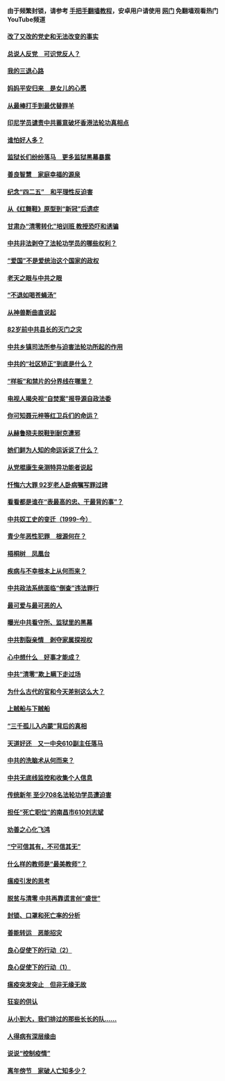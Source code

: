 #### 由于频繁封锁，请参考 [手把手翻墙教程](https://github.com/gfw-breaker/guides/wiki/)，安卓用户请使用 [网门](https://github.com/gfw-breaker/nogfw/blob/master/dl.md?t=05031700) 免翻墙观看热门YouTube频道 

#### [改了又改的党史和无法改变的事实](../pages/19/424037.md?t=05031700) 

#### [总说人反党　可识党反人？](../pages/19/423820.md?t=05031700) 

#### [我的三退心路](../pages/19/423876.md?t=05031700) 

#### [妈妈平安归来　是女儿的心愿](../pages/19/423947.md?t=05031700) 

#### [从最棒打手到最优替罪羊](../pages/19/423819.md?t=05031700) 

#### [印尼学员谴责中共蓄意破坏香港法轮功真相点](../pages/19/423902.md?t=05031700) 

#### [谁怕好人多？](../pages/19/423774.md?t=05031700) 

#### [监狱长们纷纷落马　更多监狱黑幕暴露](../pages/19/423787.md?t=05031700) 

#### [善良智慧　家庭幸福的源泉](../pages/19/423632.md?t=05031700) 

#### [纪念“四二五”　和平理性反迫害](../pages/19/423660.md?t=05031700) 

#### [从《红舞鞋》原型到“新冠”后遗症](../pages/19/423509.md?t=05031700) 

#### [甘肃办“清零转化”培训班 教授恐吓和诱骗](../pages/19/423498.md?t=05031700) 

#### [中共非法剥夺了法轮功学员的哪些权利？](../pages/19/423392.md?t=05031700) 

#### [“爱国”不是爱统治这个国家的政权](../pages/19/423029.md?t=05031700) 

#### [老天之眼与中共之眼](../pages/19/423378.md?t=05031700) 

#### [“不退如喝苍蝇汤”](../pages/19/423287.md?t=05031700) 

#### [从神兽断曲直说起](../pages/19/423201.md?t=05031700) 

#### [82岁前中共县长的灭门之灾](../pages/19/423055.md?t=05031700) 

#### [中共乡镇司法所参与迫害法轮功所起的作用](../pages/19/423064.md?t=05031700) 

#### [中共的“社区矫正”到底是什么？](../pages/19/422870.md?t=05031700) 

#### [“样板”和禁片的分界线在哪里？](../pages/19/422704.md?t=05031700) 

#### [电视人揭央视“自焚案”报导源自政法委](../pages/19/422770.md?t=05031700) 

#### [你可知聂元梓等红卫兵们的命运？](../pages/19/422848.md?t=05031700) 

#### [从赫鲁晓夫脱鞋到耐克遭邪](../pages/19/422826.md?t=05031700) 

#### [她们鲜为人知的命运诉说了什么？](../pages/19/422754.md?t=05031700) 

#### [从党棍康生亲测特异功能者说起](../pages/19/422657.md?t=05031700) 

#### [忏悔六大罪 92岁老人卧病嘱写罪过碑](../pages/19/422750.md?t=05031700) 

#### [看看都是谁在“表最高的忠、干最背的事”？](../pages/19/422703.md?t=05031700) 

#### [中共奴工史的变迁（1999-今）](../pages/19/422656.md?t=05031700) 

#### [青少年恶性犯罪　根源何在？](../pages/19/422449.md?t=05031700) 

#### [梧桐树　凤凰台](../pages/19/422442.md?t=05031700) 

#### [疾病与不幸根本上从何而来？](../pages/19/422438.md?t=05031700) 

#### [中共政法系统面临“倒查”违法罪行](../pages/19/422497.md?t=05031700) 

#### [最可爱与最可恶的人](../pages/19/422448.md?t=05031700) 

#### [曝光中共看守所、监狱里的黑幕](../pages/19/422390.md?t=05031700) 

#### [中共割裂亲情　剥夺家属探视权](../pages/19/422364.md?t=05031700) 

#### [心中想什么　好事才能成？](../pages/19/422318.md?t=05031700) 

#### [中共“清零”欺上瞒下走过场](../pages/19/422306.md?t=05031700) 

#### [为什么古代的官和今天差别这么大？](../pages/19/422228.md?t=05031700) 

#### [上贼船与下贼船](../pages/19/422276.md?t=05031700) 

#### [“三千孤儿入内蒙”背后的真相](../pages/19/422229.md?t=05031700) 

#### [天道好还　又一中央610副主任落马](../pages/19/422155.md?t=05031700) 

#### [中共的洗脑术从何而来？](../pages/19/422154.md?t=05031700) 

#### [中共无底线监控和收集个人信息](../pages/19/422039.md?t=05031700) 

#### [传统新年 至少708名法轮功学员遭迫害](../pages/19/421946.md?t=05031700) 

#### [担任“死亡职位”的南昌市610刘志斌](../pages/19/421957.md?t=05031700) 

#### [劝善之心化飞鸿](../pages/19/421164.md?t=05031700) 

#### [“宁可信其有，不可信其无”](../pages/19/421691.md?t=05031700) 

#### [什么样的教师是“最美教师”？](../pages/19/421755.md?t=05031700) 

#### [瘟疫引发的思考](../pages/19/421594.md?t=05031700) 

#### [脱贫与清零 中共再靠谎言创“盛世”](../pages/19/421590.md?t=05031700) 

#### [封锁、口罩和死亡率的分析](../pages/19/421495.md?t=05031700) 

#### [善能转运　恶能招灾](../pages/19/421334.md?t=05031700) 

#### [良心促使下的行动（2）](../pages/19/421361.md?t=05031700) 

#### [良心促使下的行动（1）](../pages/19/421302.md?t=05031700) 

#### [瘟疫突发突止　但非无缘无故](../pages/19/421281.md?t=05031700) 

#### [狂妄的供认](../pages/19/421199.md?t=05031700) 

#### [从小到大，我们排过的那些长长的队……](../pages/19/421243.md?t=05031700) 

#### [人得病有深层缘由](../pages/19/420864.md?t=05031700) 

#### [说说“控制疫情”](../pages/19/420831.md?t=05031700) 

#### [离年傍节　家破人亡知多少？](../pages/19/420563.md?t=05031700) 

